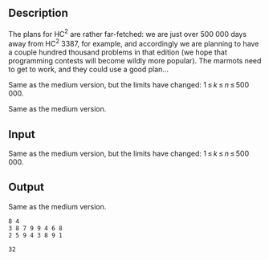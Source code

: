 ## Description

<div><p>The plans for HC<span class="tex-span"><sup class="upper-index">2</sup></span> are rather far-fetched: we are just over 500 000 days away from HC<span class="tex-span"><sup class="upper-index">2</sup></span> 3387, for example, and accordingly we are planning to have a couple hundred thousand problems in that edition (we hope that programming contests will become wildly more popular). The marmots need to get to work, and they could use a good plan...</p></div><div class="input-specification"><p>Same as the medium version, but the limits have changed: <span class="tex-span">1 ≤ <i>k</i> ≤ <i>n</i> ≤ 500 000</span>.</p></div><div class="output-specification"><p>Same as the medium version.</p></div>

## Input

<p>Same as the medium version, but the limits have changed: <span class="tex-span">1 ≤ <i>k</i> ≤ <i>n</i> ≤ 500 000</span>.</p>

## Output

<p>Same as the medium version.</p>





```input1
8 4
3 8 7 9 9 4 6 8
2 5 9 4 3 8 9 1

```




```output1
32
```


